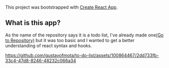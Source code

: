
This project was bootstrapped with [Create React App](https://github.com/facebook/create-react-app).

## What is this app?

As the name of the repository says it is a todo list, I've already made one[(Go to Repository)](https://github.com/gustavofmota/Simple-to-do-List#to-do-list) but it was too basic and I wanted to get a better understanding of react syntax and hooks.

https://github.com/gustavofmota/to-do-list/assets/100864467/2dd733fb-33c4-47d8-8246-48232c066a34




